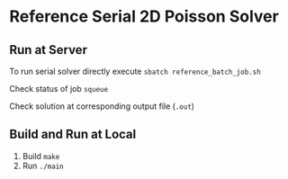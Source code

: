 # Reference Serial 2D Poisson Solver

## Run at Server
To run serial solver directly execute 
```sbatch reference_batch_job.sh```

Check status of job
```squeue```

Check solution at corresponding output file (```.out```)
## Build and Run at Local
1. Build
```make ```
2. Run
```./main```
